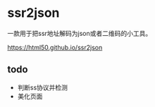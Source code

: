 # ssr2json

一款用于把ssr地址解码为json或者二维码的小工具。

https://html50.github.io/ssr2json





## todo

- 判断ss协议并检测
- 美化页面